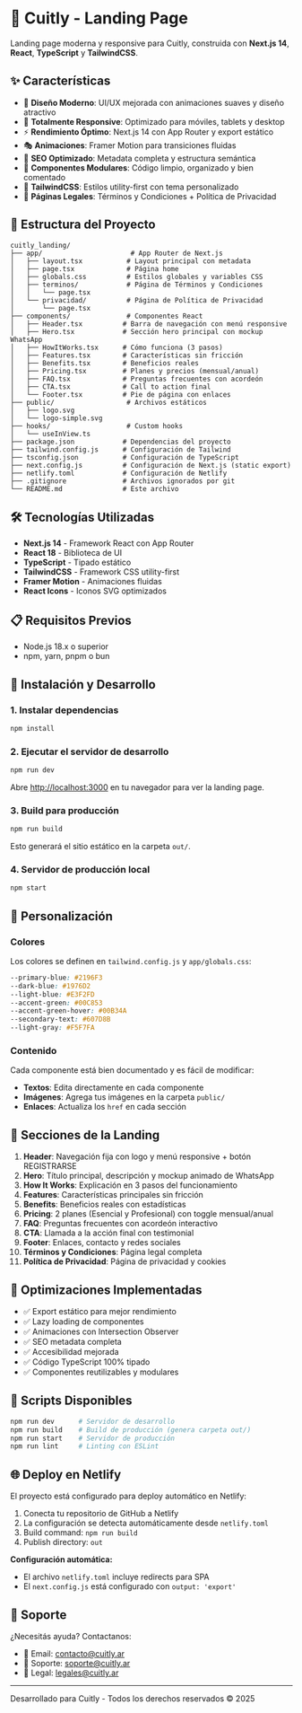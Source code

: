 # 🚀 Cuitly - Landing Page

Landing page moderna y responsive para Cuitly, construida con **Next.js 14**, **React**, **TypeScript** y **TailwindCSS**.

## ✨ Características

- 🎨 **Diseño Moderno**: UI/UX mejorada con animaciones suaves y diseño atractivo
- 📱 **Totalmente Responsive**: Optimizado para móviles, tablets y desktop
- ⚡ **Rendimiento Óptimo**: Next.js 14 con App Router y export estático
- 🎭 **Animaciones**: Framer Motion para transiciones fluidas
- 🎯 **SEO Optimizado**: Metadata completa y estructura semántica
- 🧩 **Componentes Modulares**: Código limpio, organizado y bien comentado
- 🎨 **TailwindCSS**: Estilos utility-first con tema personalizado
- 📄 **Páginas Legales**: Términos y Condiciones + Política de Privacidad

## 📁 Estructura del Proyecto

```
cuitly_landing/
├── app/                      # App Router de Next.js
│   ├── layout.tsx           # Layout principal con metadata
│   ├── page.tsx             # Página home
│   ├── globals.css          # Estilos globales y variables CSS
│   ├── terminos/            # Página de Términos y Condiciones
│   │   └── page.tsx
│   └── privacidad/          # Página de Política de Privacidad
│       └── page.tsx
├── components/              # Componentes React
│   ├── Header.tsx          # Barra de navegación con menú responsive
│   ├── Hero.tsx            # Sección hero principal con mockup WhatsApp
│   ├── HowItWorks.tsx      # Cómo funciona (3 pasos)
│   ├── Features.tsx        # Características sin fricción
│   ├── Benefits.tsx        # Beneficios reales
│   ├── Pricing.tsx         # Planes y precios (mensual/anual)
│   ├── FAQ.tsx             # Preguntas frecuentes con acordeón
│   ├── CTA.tsx             # Call to action final
│   └── Footer.tsx          # Pie de página con enlaces
├── public/                  # Archivos estáticos
│   ├── logo.svg
│   └── logo-simple.svg
├── hooks/                   # Custom hooks
│   └── useInView.ts
├── package.json            # Dependencias del proyecto
├── tailwind.config.js      # Configuración de Tailwind
├── tsconfig.json           # Configuración de TypeScript
├── next.config.js          # Configuración de Next.js (static export)
├── netlify.toml            # Configuración de Netlify
├── .gitignore              # Archivos ignorados por git
└── README.md               # Este archivo
```

## 🛠️ Tecnologías Utilizadas

- **Next.js 14** - Framework React con App Router
- **React 18** - Biblioteca de UI
- **TypeScript** - Tipado estático
- **TailwindCSS** - Framework CSS utility-first
- **Framer Motion** - Animaciones fluidas
- **React Icons** - Iconos SVG optimizados

## 📋 Requisitos Previos

- Node.js 18.x o superior
- npm, yarn, pnpm o bun

## 🚀 Instalación y Desarrollo

### 1. Instalar dependencias

```bash
npm install
```

### 2. Ejecutar el servidor de desarrollo

```bash
npm run dev
```

Abre [http://localhost:3000](http://localhost:3000) en tu navegador para ver la landing page.

### 3. Build para producción

```bash
npm run build
```

Esto generará el sitio estático en la carpeta `out/`.

### 4. Servidor de producción local

```bash
npm start
```

## 🎨 Personalización

### Colores

Los colores se definen en `tailwind.config.js` y `app/globals.css`:

```css
--primary-blue: #2196F3
--dark-blue: #1976D2
--light-blue: #E3F2FD
--accent-green: #00C853
--accent-green-hover: #00B34A
--secondary-text: #607D8B
--light-gray: #F5F7FA
```

### Contenido

Cada componente está bien documentado y es fácil de modificar:

- **Textos**: Edita directamente en cada componente
- **Imágenes**: Agrega tus imágenes en la carpeta `public/`
- **Enlaces**: Actualiza los `href` en cada sección

## 📱 Secciones de la Landing

1. **Header**: Navegación fija con logo y menú responsive + botón REGISTRARSE
2. **Hero**: Título principal, descripción y mockup animado de WhatsApp
3. **How It Works**: Explicación en 3 pasos del funcionamiento
4. **Features**: Características principales sin fricción
5. **Benefits**: Beneficios reales con estadísticas
6. **Pricing**: 2 planes (Esencial y Profesional) con toggle mensual/anual
7. **FAQ**: Preguntas frecuentes con acordeón interactivo
8. **CTA**: Llamada a la acción final con testimonial
9. **Footer**: Enlaces, contacto y redes sociales
10. **Términos y Condiciones**: Página legal completa
11. **Política de Privacidad**: Página de privacidad y cookies

## 🎯 Optimizaciones Implementadas

- ✅ Export estático para mejor rendimiento
- ✅ Lazy loading de componentes
- ✅ Animaciones con Intersection Observer
- ✅ SEO metadata completa
- ✅ Accesibilidad mejorada
- ✅ Código TypeScript 100% tipado
- ✅ Componentes reutilizables y modulares

## 🔧 Scripts Disponibles

```bash
npm run dev      # Servidor de desarrollo
npm run build    # Build de producción (genera carpeta out/)
npm run start    # Servidor de producción
npm run lint     # Linting con ESLint
```

## 🌐 Deploy en Netlify

El proyecto está configurado para deploy automático en Netlify:

1. Conecta tu repositorio de GitHub a Netlify
2. La configuración se detecta automáticamente desde `netlify.toml`
3. Build command: `npm run build`
4. Publish directory: `out`

**Configuración automática:**
- El archivo `netlify.toml` incluye redirects para SPA
- El `next.config.js` está configurado con `output: 'export'`


## 💬 Soporte

¿Necesitás ayuda? Contactanos:
- 📧 Email: contacto@cuitly.ar
- 📧 Soporte: soporte@cuitly.ar
- 📧 Legal: legales@cuitly.ar

---

Desarrollado para Cuitly - Todos los derechos reservados © 2025
